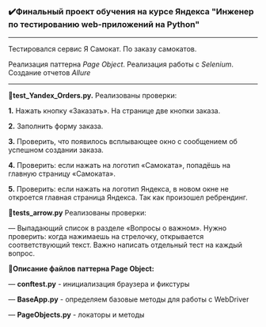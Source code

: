 <h3>✔️Финальный проект обучения на курсе Яндекса "Инженер по тестированию web-приложений на Python"</h3> 

_____________________________________________________________________________________________________________________________________________________________

Тестировался сервис Я Самокат. По заказу самокатов.

Реализация паттерна *Page Object*. Реализация работы с *Selenium*. Создание отчетов *Allure*

_____________________________________________________________________________________________________________________________________________________________


📜**test_Yandex_Orders.py.** Реализованы проверки: 

**1.** Нажать кнопку «Заказать». На странице две кнопки заказа.

**2.** Заполнить форму заказа.

**3.** Проверить, что появилось всплывающее окно с сообщением об успешном создании заказа.

**4.** Проверить: если нажать на логотип «Самоката», попадёшь на главную страницу «Самоката».

**5.** Проверить: если нажать на логотип Яндекса, в новом окне не откроется главная страница Яндекса. Так как произошел ребрендинг.


📜**tests_arrow.py** Реализованы проверки:

 — Выпадающий список в разделе «Вопросы о важном». Нужно проверить: когда нажимаешь на стрелочку, открывается
 соответствующий текст. Важно написать отдельный тест на каждый вопрос.
 
 
 📜**Описание файлов паттерна Page Object:**
 
— **conftest.py** - инициализация браузера и фикстуры

— **BaseApp.py** - определяем базовые методы для работы с WebDriver

— **PageObjects.py** - локаторы и методы 
